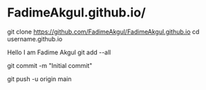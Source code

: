 # FadimeAkgul.github.io/
git clone https://github.com/FadimeAkgul/FadimeAkgul.github.io
cd username.github.io

<!DOCTYPE html>
<html lang="en">
<body backrouncolor: cyan>
Hello I am Fadime Akgul

</body>

</html>
git add --all

git commit -m "Initial commit"

git push -u origin main
